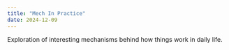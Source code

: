 ```yaml
---
title: "Mech In Practice"
date: 2024-12-09
---
```


Exploration of interesting mechanisms behind how things work in daily life.
